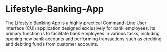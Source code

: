 # Lifestyle-Banking-App
The Lifestyle Banking App is a highly practical Command-Line User Interface (CUI) application designed exclusively for bank employees. Its primary function is to facilitate bank employees in various tasks, including opening new bank accounts and performing transactions such as crediting and debiting funds from customer accounts.
